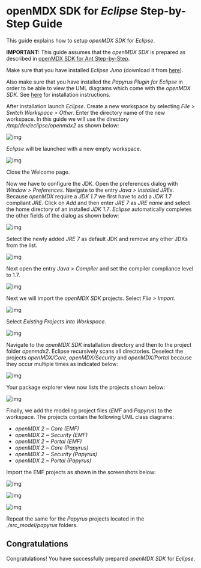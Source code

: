 # openMDX SDK for _Eclipse_ Step-by-Step Guide #

This guide explains how to setup _openMDX SDK_ for _Eclipse_.

__IMPORTANT:__ This guide assumes that the _openMDX SDK_ is prepared as described in [openMDX SDK for Ant Step-by-Step](./StepByStepAnt.md).

Make sure that you have installed _Eclipse Juno_ (download it from [here](http://www.eclipse.org/downloads/packages/release/juno/sr2/)).

Also make sure that you have installed the _Papyrus Plugin for Eclipse_ in order to be able to view the UML diagrams which come with the _openMDX SDK_. See [here](http://www.eclipse.org/papyrus/updates/) for installation instructions.  

After installation launch _Eclipse_. Create a new workspace by selecting _File > Switch Workspace > Other_. Enter the directory name of the new workspace. In this guide we will use the directory _/tmp/dev/eclipse/openmdx2_ as shown below:

![img](files/StepByStepEclipse/StepByStepEclipse.pic010.png)

_Eclipse_ will be launched with a new empty workspace.

![img](files/StepByStepEclipse/StepByStepEclipse.pic020.png)

Close the Welcome page. 

Now we have to configure the JDK. Open the preferences dialog with _Window > Preferences_. Navigate to the entry _Java > Installed JREs_. Because _openMDX_ require a _JDK 1.7_ we first have to add a _JDK 1.7_ compliant _JRE_. Click on _Add_ and then enter _JRE 7_ as _JRE name_ and select the home directory of an installed _JDK 1.7_. _Eclipse_ automatically completes the other fields of the dialog as shown below:

![img](files/StepByStepEclipse/StepByStepEclipse.pic030.png)

Select the newly added _JRE 7_ as default JDK and remove any other JDKs from the list.

![img](files/StepByStepEclipse/StepByStepEclipse.pic040.png)

Next open the entry _Java > Compiler_ and set the compiler compliance level to 1.7.

![img](files/StepByStepEclipse/StepByStepEclipse.pic045.png)

Next we will import the _openMDX SDK_ projects. Select _File > Import_.

![img](files/StepByStepEclipse/StepByStepEclipse.pic050.png)

Select _Existing Projects into Workspace_.

![img](files/StepByStepEclipse/StepByStepEclipse.pic060.png)

Navigate to the _openMDX SDK_ installation directory and then to the project folder _openmdx2_. Eclipse recursively scans all directories. Deselect the projects _openMDX/Core_, _openMDX/Security_ and _openMDX/Portal_ because they occur multiple times as indicated below:

![img](files/StepByStepEclipse/StepByStepEclipse.pic080.png)

Your package explorer view now lists the projects shown below:

![img](files/StepByStepEclipse/StepByStepEclipse.pic090.png)

Finally, we add the modeling project files (_EMF_ and _Papyrus_) to the workspace. The projects contain the following UML class diagrams:

* _openMDX 2 ~ Core (EMF)_
* _openMDX 2 ~ Security (EMF)_  
* _openMDX 2 ~ Portal (EMF)_
* _openMDX 2 ~ Core (Papyrus)_
* _openMDX 2 ~ Security (Papyrus)_  
* _openMDX 2 ~ Portal (Papyrus)_
 
Import the EMF projects as shown in the screenshots below:

![img](files/StepByStepEclipse/StepByStepEclipse.pic121.png)

![img](files/StepByStepEclipse/StepByStepEclipse.pic122.png)

![img](files/StepByStepEclipse/StepByStepEclipse.pic123.png)

Repeat the same for the _Papyrus_ projects located in the _./src_model/papyrus_ folders.

## Congratulations ##
Congratulations! You have successfully prepared _openMDX SDK_ for _Eclipse_.
